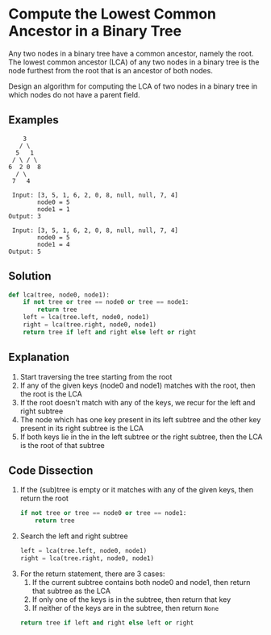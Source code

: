 # Compute the Lowest Common Ancestor in a Binary Tree
Any two nodes in a binary tree have a common ancestor, namely the root. The lowest common ancestor (LCA) of any two nodes in a binary tree is the node furthest from the root that is an ancestor of both nodes.

Design an algorithm for computing the LCA of two nodes in a binary tree in which nodes do not have a parent field.

## Examples
```
    3
   / \
  5   1
 / \ / \
6  2 0  8
  / \
 7   4

 Input: [3, 5, 1, 6, 2, 0, 8, null, null, 7, 4]
        node0 = 5
        node1 = 1
Output: 3

 Input: [3, 5, 1, 6, 2, 0, 8, null, null, 7, 4]
        node0 = 5
        node1 = 4
Output: 5
```

## Solution
```python
def lca(tree, node0, node1):
    if not tree or tree == node0 or tree == node1:
        return tree
    left = lca(tree.left, node0, node1)
    right = lca(tree.right, node0, node1)
    return tree if left and right else left or right
```

## Explanation
1. Start traversing the tree starting from the root
2. If any of the given keys (node0 and node1) matches with the root, then the root is the LCA
3. If the root doesn't match with any of the keys, we recur for the left and right subtree
4. The node which has one key present in its left subtree and the other key present in its right subtree is the LCA
5. If both keys lie in the in the left subtree or the right subtree, then the LCA is the root of that subtree


## Code Dissection
1. If the (sub)tree is empty or it matches with any of the given keys, then return the root
    ```python
    if not tree or tree == node0 or tree == node1:
        return tree
    ```
2. Search the left and right subtree
    ```python
    left = lca(tree.left, node0, node1)
    right = lca(tree.right, node0, node1)
    ```
3. For the return statement, there are 3 cases:
    1. If the current subtree contains both node0 and node1, then return that subtree as the LCA
    2. If only one of the keys is in the subtree, then return that key
    3. If neither of the keys are in the subtree, then return `None`
    ```python
    return tree if left and right else left or right
    ```